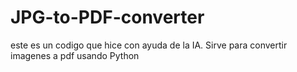 # JPG-to-PDF-converter
este es un codigo que hice con ayuda de la IA. Sirve para convertir imagenes a pdf usando Python
